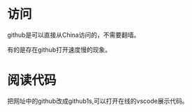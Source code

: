 # 访问
github是可以直接从China访问的，不需要翻墙。

有的是存在github打开速度慢的现象。

# 阅读代码
把网址中的github改成github1s,可以打开在线的vscode展示代码。
